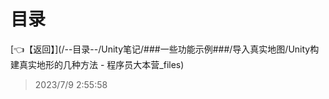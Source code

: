 # 目录  


[👈【返回】](/--目录--/Unity笔记/###一些功能示例###/导入真实地图/Unity构建真实地形的几种方法 - 程序员大本营_files)  








> 2023/7/9 2:55:58
